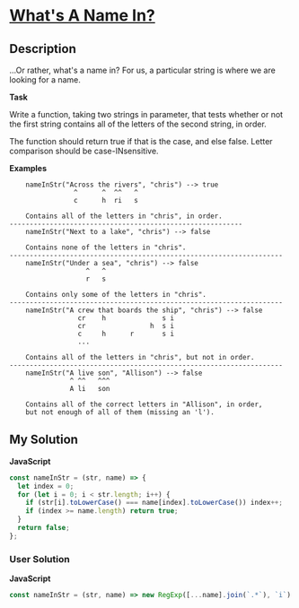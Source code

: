 # [What's A Name In?](https://www.codewars.com/kata/59daf400beec9780a9000045)

## Description

...Or rather, what's a name in? For us, a particular string is where we are looking for a name.

**Task**

Write a function, taking two strings in parameter, that tests whether or not the first string contains all of the letters of the second string, in order.

The function should return true if that is the case, and else false. Letter comparison should be case-INsensitive.

**Examples**

```
    nameInStr("Across the rivers", "chris") --> true
                ^      ^  ^^   ^
                c      h  ri   s

    Contains all of the letters in "chris", in order.
----------------------------------------------------------
    nameInStr("Next to a lake", "chris") --> false

    Contains none of the letters in "chris".
--------------------------------------------------------------------
    nameInStr("Under a sea", "chris") --> false
                   ^   ^
                   r   s

    Contains only some of the letters in "chris".
--------------------------------------------------------------------
    nameInStr("A crew that boards the ship", "chris") --> false
                 cr    h              s i
                 cr                h  s i
                 c     h      r       s i
                 ...

    Contains all of the letters in "chris", but not in order.
--------------------------------------------------------------------
    nameInStr("A live son", "Allison") --> false
               ^ ^^   ^^^
               A li   son

    Contains all of the correct letters in "Allison", in order,
    but not enough of all of them (missing an 'l').
```

## My Solution

**JavaScript**

```js
const nameInStr = (str, name) => {
  let index = 0;
  for (let i = 0; i < str.length; i++) {
    if (str[i].toLowerCase() === name[index].toLowerCase()) index++;
    if (index >= name.length) return true;
  }
  return false;
};
```

### User Solution

**JavaScript**

```js
const nameInStr = (str, name) => new RegExp([...name].join(`.*`), `i`).test(str);
```
